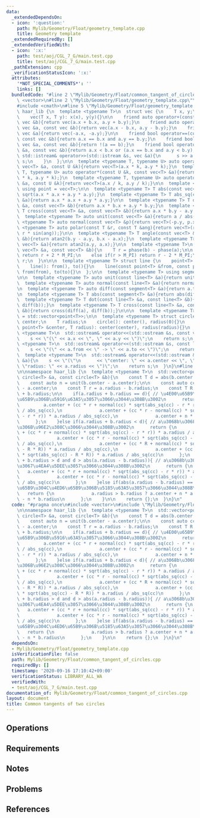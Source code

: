 ```yaml
---
data:
  _extendedDependsOn:
  - icon: ':question:'
    path: Mylib/Geometry/Float/geometry_template.cpp
    title: Geometry template
  _extendedRequiredBy: []
  _extendedVerifiedWith:
  - icon: ':x:'
    path: test/aoj/CGL_7_G/main.test.cpp
    title: test/aoj/CGL_7_G/main.test.cpp
  _pathExtension: cpp
  _verificationStatusIcon: ':x:'
  attributes:
    '*NOT_SPECIAL_COMMENTS*': ''
    links: []
  bundledCode: "#line 2 \"Mylib/Geometry/Float/common_tangent_of_circles.cpp\"\n#include\
    \ <vector>\n#line 2 \"Mylib/Geometry/Float/geometry_template.cpp\"\n#include <iostream>\n\
    #include <cmath>\n#line 5 \"Mylib/Geometry/Float/geometry_template.cpp\"\n\nnamespace\
    \ haar_lib {\n  template <typename T>\n  struct vec {\n    T x, y;\n    vec(){}\n\
    \    vec(T x, T y): x(x), y(y){}\n\n    friend auto operator+(const vec &a, const\
    \ vec &b){return vec(a.x + b.x, a.y + b.y);}\n    friend auto operator-(const\
    \ vec &a, const vec &b){return vec(a.x - b.x, a.y - b.y);}\n    friend auto operator-(const\
    \ vec &a){return vec(-a.x, -a.y);}\n\n    friend bool operator==(const vec &a,\
    \ const vec &b){return a.x == b.x and a.y == b.y;}\n    friend bool operator!=(const\
    \ vec &a, const vec &b){return !(a == b);}\n    friend bool operator<(const vec\
    \ &a, const vec &b){return a.x < b.x or (a.x == b.x and a.y < b.y);}\n\n    friend\
    \ std::istream& operator>>(std::istream &s, vec &a){\n      s >> a.x >> a.y; return\
    \ s;\n    }\n  };\n\n  template <typename T, typename U> auto operator*(const\
    \ vec<T> &a, const U &k){return vec<T>(a.x * k, a.y * k);}\n  template <typename\
    \ T, typename U> auto operator*(const U &k, const vec<T> &a){return vec<T>(a.x\
    \ * k, a.y * k);}\n  template <typename T, typename U> auto operator/(const vec<T>\
    \ &a, const U &k){return vec<T>(a.x / k, a.y / k);}\n\n  template <typename T>\
    \ using point = vec<T>;\n\n  template <typename T> T abs(const vec<T> &a){return\
    \ sqrt(a.x * a.x + a.y * a.y);}\n  template <typename T> T abs_sq(const vec<T>\
    \ &a){return a.x * a.x + a.y * a.y;}\n\n  template <typename T> T dot(const vec<T>\
    \ &a, const vec<T> &b){return a.x * b.x + a.y * b.y;}\n  template <typename T>\
    \ T cross(const vec<T> &a, const vec<T> &b){return a.x * b.y - a.y * b.x;}\n\n\
    \  template <typename T> auto unit(const vec<T> &a){return a / abs(a);}\n  template\
    \ <typename T> auto normal(const vec<T> &p){return vec<T>(-p.y, p.x);}\n\n  template\
    \ <typename T> auto polar(const T &r, const T &ang){return vec<T>(r * cos(ang),\
    \ r * sin(ang));}\n\n  template <typename T> T angle(const vec<T> &a, const vec<T>\
    \ &b){return atan2(b.y - a.y, b.x - a.x);}\n  template <typename T> T phase(const\
    \ vec<T> &a){return atan2(a.y, a.x);}\n\n  template <typename T>\n  T angle_diff(const\
    \ vec<T> &a, const vec<T> &b){\n    T r = phase(b) - phase(a);\n\n    if(r < -M_PI)\
    \ return r + 2 * M_PI;\n    else if(r > M_PI) return r - 2 * M_PI;\n    return\
    \ r;\n  }\n\n\n  template <typename T> struct line {\n    point<T> from, to;\n\
    \    line(): from(), to(){}\n    line(const point<T> &from, const point<T> &to):\
    \ from(from), to(to){}\n  };\n\n  template <typename T> using segment = line<T>;\n\
    \n\n  template <typename T> auto unit(const line<T> &a){return unit(a.to - a.from);}\n\
    \  template <typename T> auto normal(const line<T> &a){return normal(a.to - a.from);}\n\
    \n  template <typename T> auto diff(const segment<T> &a){return a.to - a.from;}\n\
    \n  template <typename T> T abs(const segment<T> &a){return abs(diff(a));}\n\n\
    \  template <typename T> T dot(const line<T> &a, const line<T> &b){return dot(diff(a),\
    \ diff(b));}\n  template <typename T> T cross(const line<T> &a, const line<T>\
    \ &b){return cross(diff(a), diff(b));}\n\n\n  template <typename T> using polygon\
    \ = std::vector<point<T>>;\n\n  template <typename T> struct circle {\n    point<T>\
    \ center;\n    T radius;\n    circle(): center(), radius(0){}\n    circle(const\
    \ point<T> &center, T radius): center(center), radius(radius){}\n  };\n\n  template\
    \ <typename T>\n  std::ostream& operator<<(std::ostream &s, const vec<T> &a){\n\
    \    s << \"(\" << a.x << \", \" << a.y << \")\";\n    return s;\n  }\n\n  template\
    \ <typename T>\n  std::ostream& operator<<(std::ostream &s, const line<T> &a){\n\
    \    s << \"(\" << a.from << \" -> \" << a.to << \")\";\n    return s;\n  }\n\n\
    \  template <typename T>\n  std::ostream& operator<<(std::ostream &s, const circle<T>\
    \ &a){\n    s << \"(\"\n      << \"center: \" << a.center << \", \"\n      <<\
    \ \"radius: \" << a.radius << \")\";\n    return s;\n  }\n}\n#line 4 \"Mylib/Geometry/Float/common_tangent_of_circles.cpp\"\
    \n\nnamespace haar_lib {\n  template <typename T>\n  std::vector<point<T>> common_tangent_of_circles(const\
    \ circle<T> &a, const circle<T> &b){\n    const T d = abs(b.center - a.center);\n\
    \    const auto n = unit(b.center - a.center);\n\n    const auto cc = b.center\
    \ - a.center;\n    const T r = a.radius - b.radius;\n    const T R = a.radius\
    \ + b.radius;\n\n    if(a.radius + b.radius == d){ // \u4E00\u65B9\u304C\u4ED6\
    \u65B9\u306B\u5916\u63A5\u3057\u3066\u3044\u308B\u3002\n      return {\n     \
    \         a.center + (cc * r + normal(cc) * sqrt(abs_sq(cc) - r * r)) * a.radius\
    \ / abs_sq(cc),\n              a.center + (cc * r - normal(cc) * sqrt(abs_sq(cc)\
    \ - r * r)) * a.radius / abs_sq(cc),\n              a.center + n * a.radius\n\
    \      };\n    }else if(a.radius + b.radius < d){ // a\u3068b\u306F\u4E92\u3044\
    \u306B\u96E2\u308C\u3066\u3044\u308B\u3002\n      return {\n              a.center\
    \ + (cc * r + normal(cc) * sqrt(abs_sq(cc) - r * r)) * a.radius / abs_sq(cc),\n\
    \              a.center + (cc * r - normal(cc) * sqrt(abs_sq(cc) - r * r)) * a.radius\
    \ / abs_sq(cc),\n              a.center + (cc * R + normal(cc) * sqrt(abs_sq(cc)\
    \ - R * R)) * a.radius / abs_sq(cc),\n              a.center + (cc * R - normal(cc)\
    \ * sqrt(abs_sq(cc) - R * R)) * a.radius / abs_sq(cc)\n      };\n    }else if(a.radius\
    \ + b.radius > d and d > abs(a.radius - b.radius)){ // a\u3068b\u306F\u4E8C\u70B9\
    \u3067\u4EA4\u5DEE\u3057\u3066\u3044\u308B\u3002\n      return {\n           \
    \   a.center + (cc * r + normal(cc) * sqrt(abs_sq(cc) - r * r)) * a.radius / abs_sq(cc),\n\
    \              a.center + (cc * r - normal(cc) * sqrt(abs_sq(cc) - r * r)) * a.radius\
    \ / abs_sq(cc)\n      };\n    }else if(abs(a.radius - b.radius) == d){ // \u4E00\
    \u65B9\u304C\u4ED6\u65B9\u306B\u5185\u63A5\u3057\u3066\u3044\u308B\u3002\n   \
    \   return {\n              a.radius > b.radius ? a.center + n * a.radius : b.center\
    \ - n * b.radius\n      };\n    }\n\n    return {};\n  }\n}\n"
  code: "#pragma once\n#include <vector>\n#include \"Mylib/Geometry/Float/geometry_template.cpp\"\
    \n\nnamespace haar_lib {\n  template <typename T>\n  std::vector<point<T>> common_tangent_of_circles(const\
    \ circle<T> &a, const circle<T> &b){\n    const T d = abs(b.center - a.center);\n\
    \    const auto n = unit(b.center - a.center);\n\n    const auto cc = b.center\
    \ - a.center;\n    const T r = a.radius - b.radius;\n    const T R = a.radius\
    \ + b.radius;\n\n    if(a.radius + b.radius == d){ // \u4E00\u65B9\u304C\u4ED6\
    \u65B9\u306B\u5916\u63A5\u3057\u3066\u3044\u308B\u3002\n      return {\n     \
    \         a.center + (cc * r + normal(cc) * sqrt(abs_sq(cc) - r * r)) * a.radius\
    \ / abs_sq(cc),\n              a.center + (cc * r - normal(cc) * sqrt(abs_sq(cc)\
    \ - r * r)) * a.radius / abs_sq(cc),\n              a.center + n * a.radius\n\
    \      };\n    }else if(a.radius + b.radius < d){ // a\u3068b\u306F\u4E92\u3044\
    \u306B\u96E2\u308C\u3066\u3044\u308B\u3002\n      return {\n              a.center\
    \ + (cc * r + normal(cc) * sqrt(abs_sq(cc) - r * r)) * a.radius / abs_sq(cc),\n\
    \              a.center + (cc * r - normal(cc) * sqrt(abs_sq(cc) - r * r)) * a.radius\
    \ / abs_sq(cc),\n              a.center + (cc * R + normal(cc) * sqrt(abs_sq(cc)\
    \ - R * R)) * a.radius / abs_sq(cc),\n              a.center + (cc * R - normal(cc)\
    \ * sqrt(abs_sq(cc) - R * R)) * a.radius / abs_sq(cc)\n      };\n    }else if(a.radius\
    \ + b.radius > d and d > abs(a.radius - b.radius)){ // a\u3068b\u306F\u4E8C\u70B9\
    \u3067\u4EA4\u5DEE\u3057\u3066\u3044\u308B\u3002\n      return {\n           \
    \   a.center + (cc * r + normal(cc) * sqrt(abs_sq(cc) - r * r)) * a.radius / abs_sq(cc),\n\
    \              a.center + (cc * r - normal(cc) * sqrt(abs_sq(cc) - r * r)) * a.radius\
    \ / abs_sq(cc)\n      };\n    }else if(abs(a.radius - b.radius) == d){ // \u4E00\
    \u65B9\u304C\u4ED6\u65B9\u306B\u5185\u63A5\u3057\u3066\u3044\u308B\u3002\n   \
    \   return {\n              a.radius > b.radius ? a.center + n * a.radius : b.center\
    \ - n * b.radius\n      };\n    }\n\n    return {};\n  }\n}\n"
  dependsOn:
  - Mylib/Geometry/Float/geometry_template.cpp
  isVerificationFile: false
  path: Mylib/Geometry/Float/common_tangent_of_circles.cpp
  requiredBy: []
  timestamp: '2020-09-16 17:10:42+09:00'
  verificationStatus: LIBRARY_ALL_WA
  verifiedWith:
  - test/aoj/CGL_7_G/main.test.cpp
documentation_of: Mylib/Geometry/Float/common_tangent_of_circles.cpp
layout: document
title: Common tangents of two circles
---
```


## Operations

## Requirements

## Notes

## Problems

## References
